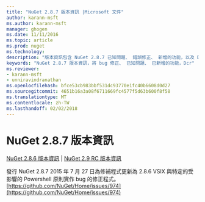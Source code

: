 ```yaml
---
title: "NuGet 2.8.7 版本資訊 |Microsoft 文件"
author: karann-msft
ms.author: karann-msft
manager: ghogen
ms.date: 11/11/2016
ms.topic: article
ms.prod: nuget
ms.technology: 
description: "版本資訊包含 NuGet 2.8.7 已知問題、 錯誤修正、 新增的功能，以及 Dcr。"
keywords: "NuGet 2.8.7 版本資訊，將 bug 修正、 已知問題、 已新增的功能，Dcr"
ms.reviewer:
- karann-msft
- unniravindranathan
ms.openlocfilehash: bfce53cb983bbf531dc93770e1fc40b6608d0d27
ms.sourcegitcommit: 4651b16a3a08f6711669fc4577f5d63b600f8f58
ms.translationtype: MT
ms.contentlocale: zh-TW
ms.lasthandoff: 02/02/2018
---
```

# <a name="nuget-287-release-notes"></a>NuGet 2.8.7 版本資訊

[NuGet 2.8.6 版本資訊](../release-notes/nuget-2.8.6.md) | [NuGet 2.9 RC 版本資訊](../release-notes/nuget-2.9-RC.md)

發行 NuGet 2.8.7 2015 年 7 月 27 日為修補程式更新為 2.8.6 VSIX 與特定的受影響的 Powershell 原則實作 bug 的修正程式。
[https://github.com/NuGet/Home/issues/974](https://github.com/NuGet/Home/issues/974)
